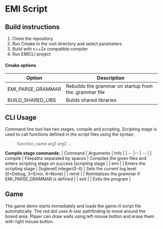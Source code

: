 # EMI Script

## Build instructions
1. Clone the repository
1. Run Cmake in the root directory and select parameters
1. Build with c++2x compatible compiler 
1. Run EMICLI project

#### Cmake options

| Option | Description |
| - | - |
| EMI_PARSE_GRAMMAR | Rebuilds the grammar on startup from the .grammar file |
| BUILD_SHARED_LIBS | Builds shared libraries |

## CLI Usage
Command line tool has two stages, compile and scripting.
Scripting stage is used to call functions defined in the script files using the syntax: 
> function_name arg1 arg2 ... 

**Compile stage commands:**
| Command | Arguments | Info |
| -- |-- | -- | 
| compile | Filepaths separated by spaces | Compiles the given files and enters scripting stage on success |scripting stage |
| emi | | Enters the scripting stage |
|loglevel| integer(0-4) | Sets the current log level (0=Debug, 3=Error, 4=None) |
| reinit | | Reinitializes the grammar if EMI_PARSE_GRAMMAR is defined |
| exit | | Exits the program |

## Game
The game demo starts immediately and loads the game.ril script file automatically. The red dot uses A-star pathfinding to move around the boxed area. Player can draw walls using left mouse button and erase them with right mouse button.